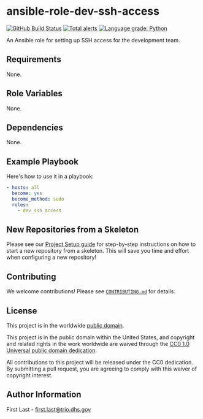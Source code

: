 # ansible-role-dev-ssh-access #

[![GitHub Build Status](https://github.com/cisagov/ansible-role-dev-ssh-access/workflows/build/badge.svg)](https://github.com/cisagov/ansible-role-dev-ssh-access/actions)
[![Total alerts](https://img.shields.io/lgtm/alerts/g/cisagov/ansible-role-dev-ssh-access.svg?logo=lgtm&logoWidth=18)](https://lgtm.com/projects/g/cisagov/ansible-role-dev-ssh-access/alerts/)
[![Language grade: Python](https://img.shields.io/lgtm/grade/python/g/cisagov/ansible-role-dev-ssh-access.svg?logo=lgtm&logoWidth=18)](https://lgtm.com/projects/g/cisagov/ansible-role-dev-ssh-access/context:python)

An Ansible role for setting up SSH access for the development team.

## Requirements ##

None.

## Role Variables ##

None.

## Dependencies ##

None.

## Example Playbook ##

Here's how to use it in a playbook:

```yaml
- hosts: all
  become: yes
  become_method: sudo
  roles:
    - dev_ssh_access
```

## New Repositories from a Skeleton ##

Please see our [Project Setup guide](https://github.com/cisagov/development-guide/tree/develop/project_setup)
for step-by-step instructions on how to start a new repository from
a skeleton. This will save you time and effort when configuring a
new repository!

## Contributing ##

We welcome contributions!  Please see [`CONTRIBUTING.md`](CONTRIBUTING.md) for
details.

## License ##

This project is in the worldwide [public domain](LICENSE).

This project is in the public domain within the United States, and
copyright and related rights in the work worldwide are waived through
the [CC0 1.0 Universal public domain
dedication](https://creativecommons.org/publicdomain/zero/1.0/).

All contributions to this project will be released under the CC0
dedication. By submitting a pull request, you are agreeing to comply
with this waiver of copyright interest.

## Author Information ##

First Last - <first.last@trio.dhs.gov>
